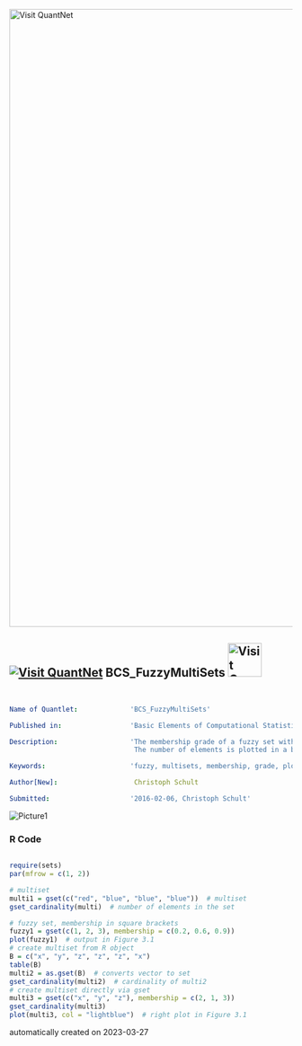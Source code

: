[<img src="https://github.com/QuantLet/Styleguide-and-FAQ/blob/master/pictures/banner.png" width="1100" alt="Visit QuantNet">](http://quantlet.de/)

## [<img src="https://github.com/QuantLet/Styleguide-and-FAQ/blob/master/pictures/qloqo.png" alt="Visit QuantNet">](http://quantlet.de/) **BCS_FuzzyMultiSets** [<img src="https://github.com/QuantLet/Styleguide-and-FAQ/blob/master/pictures/QN2.png" width="60" alt="Visit QuantNet 2.0">](http://quantlet.de/)

```yaml


Name of Quantlet:             'BCS_FuzzyMultiSets'

Published in:                 'Basic Elements of Computational Statistics'

Description:                  'The membership grade of a fuzzy set with elements x, y, z is plotted.
                               The number of elements is plotted in a bar diagramm. '

Keywords:                     'fuzzy, multisets, membership, grade, plot, bar plot'

Author[New]:                   Christoph Schult

Submitted:                    '2016-02-06, Christoph Schult'

```

![Picture1](BCS_FuzzyMultiSets.png)

### R Code
```r

require(sets)
par(mfrow = c(1, 2))

# multiset
multi1 = gset(c("red", "blue", "blue", "blue"))  # multiset
gset_cardinality(multi)  # number of elements in the set

# fuzzy set, membership in square brackets
fuzzy1 = gset(c(1, 2, 3), membership = c(0.2, 0.6, 0.9))
plot(fuzzy1)  # output in Figure 3.1
# create multiset from R object
B = c("x", "y", "z", "z", "z", "x")
table(B)
multi2 = as.gset(B)  # converts vector to set
gset_cardinality(multi2)  # cardinality of multi2
# create multiset directly via gset
multi3 = gset(c("x", "y", "z"), membership = c(2, 1, 3))
gset_cardinality(multi3)
plot(multi3, col = "lightblue")  # right plot in Figure 3.1
```

automatically created on 2023-03-27